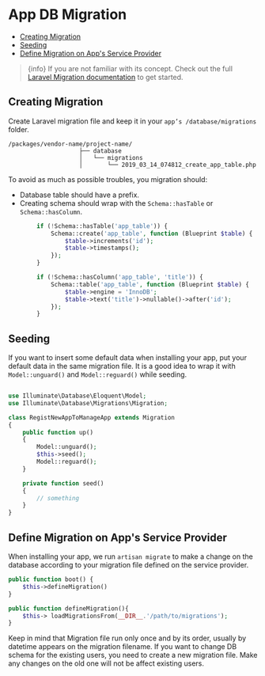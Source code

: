 # App DB Migration

- [Creating Migration](#creating-migration)
- [Seeding](#seeding)
- [Define Migration on App's Service Provider](#define-migration-on-apps-service-provider)

> {info} If you are not familiar with its concept. Check out the full [Laravel Migration documentation](https://laravel.com/docs/5.8/migrations) to get started.

## Creating Migration

Create Laravel migration file and keep it in your `app’s /database/migrations` folder.

```text
/packages/vendor-name/project-name/
                    ├── database
                    │   └── migrations
                    │       └── 2019_03_14_074812_create_app_table.php
```

To avoid as much as possible troubles, you migration should:

- Database table should have a prefix.
- Creating schema should wrap with the `Schema::hasTable` or `Schema::hasColumn`.

```php
        if (!Schema::hasTable('app_table')) {
            Schema::create('app_table', function (Blueprint $table) {
                $table->increments('id');
                $table->timestamps();
            });
        }

        if (!Schema::hasColumn('app_table', 'title')) {
            Schema::table('app_table', function (Blueprint $table) {
                $table->engine = 'InnoDB';
                $table->text('title')->nullable()->after('id');
            });
        }
```

## Seeding

If you want to insert some default data when installing your app, put your default data in the same migration file. It is a good idea to wrap it with `Model::unguard()` and `Model::reguard()` while seeding.

```php

use Illuminate\Database\Eloquent\Model;
use Illuminate\Database\Migrations\Migration;

class RegistNewAppToManageApp extends Migration
{
    public function up()
    {
        Model::unguard();
        $this->seed();
        Model::reguard();
    }

    private function seed()
    {
        // something
    }
}
```

## Define Migration on App's Service Provider

When installing your app, we run `artisan migrate` to make a change on the database according to your migration file defined on the service provider.

```php
public function boot() {
    $this->defineMigration()
}

public function defineMigration(){
    $this-> loadMigrationsFrom(__DIR__.'/path/to/migrations');
}
```

Keep in mind that Migration file run only once and by its order, usually by datetime appears on the migration filename. If you want to change DB schema for the existing users, you need to create a new migration file. Make any changes on the old one will not be affect existing users.

